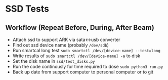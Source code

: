 # SSD Tests

## Workflow (Repeat Before, During, After Beam)

- Attach ssd to support ARK via sata<->usb converter
- Find out ssd device name (probably `/dev/sdb`)
- Run smartcal long test `sudo smartctl /dev/[device-name] --test=long`
- Write results of `sudo smartctl /dev/[device-name] -a` to disk
- Set the disk name in `ssd/test_disks.py`
- Run the code continously for time required to dose `sudo python3 run.py`
- Back up date from support computer to personal computer or to git
